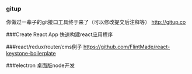 ### gitup
你做过一辈子的git接口工具终于来了（可以修改提交后注释等）
http://gitup.co

###Create React App
快速构建react应用程序

###react/redux/router/cms例子
https://github.com/FlintMade/react-keystone-boilerplate

###electron
桌面版node开发
